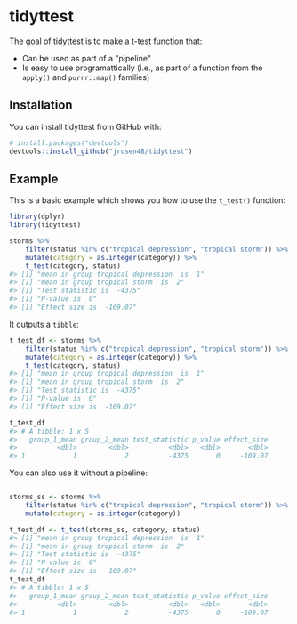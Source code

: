 
<!-- README.md is generated from README.Rmd. Please edit that file -->
tidyttest
=========

The goal of tidyttest is to make a t-test function that:

-   Can be used as part of a "pipeline"
-   Is easy to use programattically (i.e., as part of a function from the `apply()` and `purrr::map()` families)

Installation
------------

You can install tidyttest from GitHub with:

``` r
# install.packages("devtools")
devtools::install_github("jrosen48/tidyttest")
```

Example
-------

This is a basic example which shows you how to use the `t_test()` function:

``` r
library(dplyr)
library(tidyttest)

storms %>% 
    filter(status %in% c("tropical depression", "tropical storm")) %>% 
    mutate(category = as.integer(category)) %>% 
    t_test(category, status)
#> [1] "mean in group tropical depression  is  1"
#> [1] "mean in group tropical storm  is  2"
#> [1] "Test statistic is  -4375"
#> [1] "P-value is  0"
#> [1] "Effect size is  -109.07"
```

It outputs a `tibble`:

``` r
t_test_df <- storms %>% 
    filter(status %in% c("tropical depression", "tropical storm")) %>% 
    mutate(category = as.integer(category)) %>% 
    t_test(category, status)
#> [1] "mean in group tropical depression  is  1"
#> [1] "mean in group tropical storm  is  2"
#> [1] "Test statistic is  -4375"
#> [1] "P-value is  0"
#> [1] "Effect size is  -109.07"

t_test_df
#> # A tibble: 1 x 5
#>   group_1_mean group_2_mean test_statistic p_value effect_size
#>          <dbl>        <dbl>          <dbl>   <dbl>       <dbl>
#> 1            1            2          -4375       0     -109.07
```

You can also use it without a pipeline:

``` r

storms_ss <- storms %>% 
    filter(status %in% c("tropical depression", "tropical storm")) %>% 
    mutate(category = as.integer(category))

t_test_df <- t_test(storms_ss, category, status)
#> [1] "mean in group tropical depression  is  1"
#> [1] "mean in group tropical storm  is  2"
#> [1] "Test statistic is  -4375"
#> [1] "P-value is  0"
#> [1] "Effect size is  -109.07"
t_test_df
#> # A tibble: 1 x 5
#>   group_1_mean group_2_mean test_statistic p_value effect_size
#>          <dbl>        <dbl>          <dbl>   <dbl>       <dbl>
#> 1            1            2          -4375       0     -109.07
```
